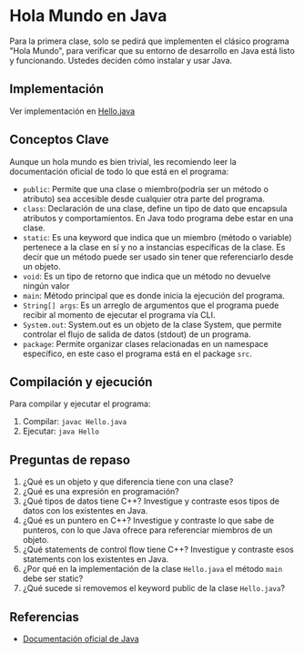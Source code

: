 # Hola Mundo en Java

Para la primera clase, solo se pedirá que implementen el clásico programa "Hola Mundo",
para verificar que su entorno de desarrollo en Java está listo y funcionando. Ustedes deciden
cómo instalar y usar Java.

## Implementación

Ver implementación en [Hello.java](Hello.java)

## Conceptos Clave

Aunque un hola mundo es bien trivial, les recomiendo leer la documentación oficial de todo lo que
está en el programa:

- `public`: Permite que una clase o miembro(podría ser un método o atributo) sea accesible desde cualquier otra parte del programa.
- `class`: Declaración de una clase, define un tipo de dato que encapsula atributos y comportamientos.
  En Java todo programa debe estar en una clase.
- `static`: Es una keyword que indica que un miembro (método o variable) pertenece a la clase en sí
  y no a instancias específicas de la clase. Es decir que un método puede ser usado sin tener que referenciarlo desde un objeto.
- `void`: Es un tipo de retorno que indica que un método no devuelve ningún valor
- `main`: Método principal que es donde inicia la ejecución del programa.
- `String[] args`: Es un arreglo de argumentos que el programa puede recibir al momento de ejecutar el programa vía CLI.
- `System.out`: System.out es un objeto de la clase System, que permite controlar el flujo de salida de datos (stdout) de un programa.
- `package`: Permite organizar clases relacionadas en un namespace específico, en este caso el programa está en el package `src`.

## Compilación y ejecución

Para compilar y ejecutar el programa:

1. Compilar: `javac Hello.java`
2. Ejecutar: `java Hello`

## Preguntas de repaso

1. ¿Qué es un objeto y que diferencia tiene con una clase?
2. ¿Qué es una expresión en programación?
3. ¿Qué tipos de datos tiene C++? Investigue y contraste esos tipos de datos con los existentes en Java.
4. ¿Qué es un puntero en C++? Investigue y contraste lo que sabe de punteros, con lo que Java ofrece para referenciar miembros de un objeto.
5. ¿Qué statements de control flow tiene C++? Investigue y contraste esos statements con los existentes en Java.
6. ¿Por qué en la implementación de la clase `Hello.java` el método `main` debe ser static?
7. ¿Qué sucede si removemos el keyword public de la clase `Hello.java`?

## Referencias

- [Documentación oficial de Java](https://docs.oracle.com/en/java/)
